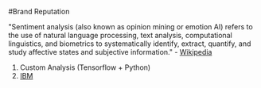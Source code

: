 #Brand Reputation

"Sentiment analysis (also known as opinion mining or emotion AI) refers to the use of natural language processing, text analysis, computational linguistics, and biometrics to systematically identify, extract, quantify, and study affective states and subjective information." - [Wikipedia](https://en.wikipedia.org/wiki/Sentiment_analysis)

1. Custom Analysis (Tensorflow + Python)
2. [IBM](https://natural-language-understanding-demo.ng.bluemix.net/)